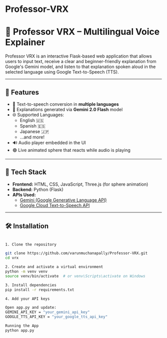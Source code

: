 # Professor-VRX
# 🧠 Professor VRX – Multilingual Voice Explainer

Professor VRX is an interactive Flask-based web application that allows users to input text, receive a clear and beginner-friendly explanation from Google's Gemini model, and listen to that explanation spoken aloud in the selected language using Google Text-to-Speech (TTS).

---

## 🚀 Features

- 🎤 Text-to-speech conversion in **multiple languages**
- 🤖 Explanations generated via **Gemini 2.0 Flash** model
- 🌐 Supported Languages:
  - English 🇺🇸
  - Spanish 🇪🇸
  - Japanese 🇯🇵
  - ...and more!
- 🔊 Audio player embedded in the UI
- 🟢 Live animated sphere that reacts while audio is playing

---

## 🧩 Tech Stack

- **Frontend:** HTML, CSS, JavaScript, Three.js (for sphere animation)
- **Backend:** Python (Flask)
- **APIs Used:**
  - [Gemini (Google Generative Language API)](https://ai.google.dev/)
  - [Google Cloud Text-to-Speech API](https://cloud.google.com/text-to-speech)

---

## 🛠️ Installation
```bash

1. Clone the repository

git clone https://github.com/varunmuchanapally/Professor-VRX.git
cd vrx

2. Create and activate a virtual environment
python -m venv venv
source venv/bin/activate  # or venv\Scripts\activate on Windows

3. Install dependencies
pip install -r requirements.txt

4. Add your API keys

Open app.py and update:
GEMINI_API_KEY = "your_gemini_api_key"
GOOGLE_TTS_API_KEY = "your_google_tts_api_key"

Running the App
python app.py
